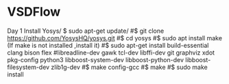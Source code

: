 # VSDFlow
Day 1
Install Yosys/
$ sudo apt-get update/
#$ git clone https://github.com/YosysHQ/yosys.git
#$ cd yosys
#$ sudo apt install make (If make is not installed ,install it)
#$ sudo apt-get install build-essential clang bison flex
#libreadline-dev gawk tcl-dev libffi-dev git
graphviz xdot pkg-config python3 libboost-system-dev
libboost-python-dev libboost-filesystem-dev zlib1g-dev
#$ make config-gcc
#$ make
#$ sudo make install
